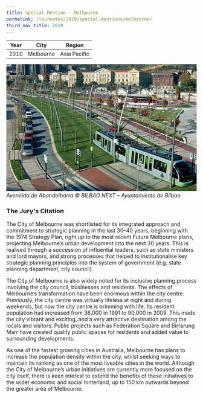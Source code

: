 ```yaml
---
title: Special Mention - Melbourne
permalink: /laureates/2010/special-mentions/melbourne/
third_nav_title: 2010
---
```


| Year | City | Region |
|--|--|--|
| 2010 | Melbourne | Asia Pacific |

![Aveneida de Abandoibarra](/images/laureates/bilbao.jpg)
_Aveneida de Abandoibarra © BILBAO NEXT – Ayuntamiento de Bilbao_

### **The Jury's Citation**
The City of Melbourne was shortlisted for its integrated approach and commitment to strategic planning in the last 30–40 years, beginning with the 1974 Strategy Plan, right up to the most recent Future Melbourne plans, projecting Melbourne’s urban development into the next 30 years. This is realised through a succession of influential leaders, such as state ministers and lord mayors, and strong processes that helped to institutionalise key strategic planning principles into the system of government (e.g. state planning department, city council).

The City of Melbourne is also widely noted for its inclusive planning process involving the city council, businesses and residents. The effects of Melbourne’s transformation have been enormous within the city centre. Previously, the city centre was virtually lifeless at night and during weekends, but now the city centre is brimming with life. Its resident population had increased from 36,000 in 1991 to 90,000 in 2009. This made the city vibrant and exciting, and a very attractive destination among the locals and visitors. Public projects such as Federation Square and Birrarung Marr have created quality public spaces for residents and added value to surrounding developments.

As one of the fastest growing cities in Australia, Melbourne has plans to increase the population density within the city, whilst seeking ways to maintain its ranking as one of the most liveable cities in the world. Although the City of Melbourne’s urban initiatives are currently more focused on the city itself, there is keen interest to extend the benefits of these initiatives to the wider economic and social hinterland, up to 150 km outwards beyond the greater area of Melbourne. 
